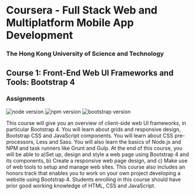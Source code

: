 # Coursera - Full Stack Web and Multiplatform Mobile App Development

### The Hong Kong University of Science and Technology

## Course 1: Front-End Web UI Frameworks and Tools: Bootstrap 4

### Assignments

![node version](https://img.shields.io/badge/node-v8.11.3-green.svg)
![npm version](https://img.shields.io/badge/npm-v6.3.0-red.svg)
![bootstrap version](https://img.shields.io/badge/bootstrap-v4.1.3-indigo.svg)

This course will give you an overview of client-side web UI frameworks, in particular Bootstrap 4. You will learn about grids and responsive design, Bootstrap CSS and JavaScript components. You will learn about CSS pre-processors, Less and Sass. You will also learn the basics of Node.js and NPM and task runners like Grunt and Gulp.
At the end of this course, you will be able to a)Set up, design and style a web page using Bootstrap 4 and its components, b) Create a responsive web page design, and c) Make use of web tools to setup and manage web sites.
This course also includes an honors track that enables you to work on your own project developing a website using Bootstrap 4.
Students enrolling in this course should have prior good working knowledge of HTML, CSS and JavaScript.